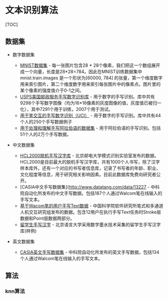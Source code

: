 # 文本识别算法
[TOC]
## 数据集

* 数字数据集
    * [MNIST数据集](http://yann.lecun.com/exdb/mnist/) - 每一张图片包含28 * 28个像素，我们把这一个数组展开成一个向量，长度是28*28=784。因此在MNIST训练数据集中mnist.train.images 是一个形状为[60000, 784] 的张量，第一个维度数字用来索引图片，第二个维度数字用来索引每张图片中的像素点。图片里的某个像素的强度值介于0-1之间。
    * [USPS美国邮政服务手写数字识别库](http://www.datatang.com/data/11927) - 用于数字的手写识别。库中共有9298个手写数字图像（均为16*16像素的灰度图像的值，灰度值已被归一化），其中7291个用于训练，2007个用于测试。
    * [用于笔交互的手写数字识别（UCI）](http://www.datatang.com/data/578) - 用于数字的手写识别。库中共有44个人的250个手写数据例子
    * [用于处理和理解手写阿拉伯语的数据集](http://www.datatang.com/data/2188) - 用于阿拉伯语的手写识别。包括51个人的2万个手写数据。

* 中文数据集
    * [ HCL2000脱机手写汉字库](http://www.datatang.com/data/13885) - 北京邮电大学模式识别实验室发布的数据。HCL2000是目前最大的脱机手写汉字库，共有1000个人书写，除了汉字样本库外，还有一个对应的书写者信息库，记录了书写者的年龄、职业、文化程度等信息，用于研究相关影响因素。目前此数据库免费向研究者公开。
    * [CASIA中文手写数据集](http://www.datatang.com/data/13227 - 中科院自动化所发布的中文手写数据。包括187个人通过Walcom笔在线输入的手写文本。
    * [基于Wacom笔的用户手写Text数据](http://www.datatang.com/data/16613) - 中国科学院软件研究所笔式和多通道人机交互研究组发布的数据。包含12用户在执行手写Text任务时Stroke层数据和Point层数据两部分。
    * [留学生手写汉字](http://www.datatang.com/data/10089) - 北京语言大学采用数字墨水技术采集的留学生手写汉字库(样例)
* 英文数据集
    * [CASIA英文手写数据集](http://www.datatang.com/data/13226) - 中科院自动化所发布的英文手写数据。包括134个人通过Walcom笔在线输入的手写文本。

## 算法

### knn算法